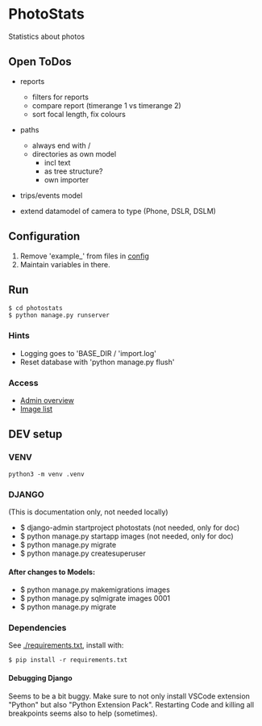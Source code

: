 # PhotoStats
Statistics about photos


## Open ToDos
- reports
    - filters for reports
    - compare report (timerange 1 vs timerange 2)
    - sort focal length, fix colours

- paths
    - always end with /
    - directories as own model
        - incl text
        - as tree structure?
        - own importer

- trips/events model
- extend datamodel of camera to type (Phone, DSLR, DSLM)

## Configuration
1. Remove 'example_' from files in [config](./config/)
2. Maintain variables in there.

## Run
```
$ cd photostats
$ python manage.py runserver
```

### Hints
- Logging goes to 'BASE_DIR / 'import.log'
- Reset database with 'python manage.py flush'


### Access
- [Admin overview](http://localhost:8000/admin/)
- [Image list](http://localhost:8000/images/)

## DEV setup

### VENV
```
python3 -m venv .venv
```

### DJANGO
(This is documentation only, not needed locally)
- $ django-admin startproject photostats (not needed, only for doc)
- $ python manage.py startapp images (not needed, only for doc)
- $ python manage.py migrate
- $ python manage.py createsuperuser

#### After changes to Models:
- $ python manage.py makemigrations images
- $ python manage.py sqlmigrate images 0001
- $ python manage.py migrate

### Dependencies
See [./requirements.txt](./requirements.txt), install with:
```
$ pip install -r requirements.txt
```

#### Debugging Django
Seems to be a bit buggy. Make sure to not only install VSCode extension "Python" but also "Python Extension Pack".
Restarting Code and killing all breakpoints seems also to help (sometimes).